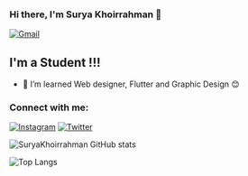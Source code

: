 ### Hi there, I'm Surya Khoirrahman 👋

[<img alt="Gmail" src="https://img.shields.io/badge/suryakhoirrahman1@gmail.com-D14836?style=for-the-badge&logo=gmail&logoColor=white" />][EMAIL]

## I'm a Student !!!

- 🌱 I’m learned Web designer, Flutter and Graphic Design 😊

### Connect with me:

[<img alt="Instagram" src="https://img.shields.io/badge/surya_khoirrahman %20-%23E4405F.svg?&style=for-the-badge&logo=Instagram&logoColor=white"/>][INSTAGRAM]
[<img alt="Twitter" src="https://img.shields.io/badge/candu_kafein %20-%00FFFF.svg?&style=for-the-badge&logo=Twitter&logoColor=white"/>][TWITTER]

![SuryaKhoirrahman GitHub stats](https://github-readme-stats.vercel.app/api?username=The-K0N&show_icons=true&theme=radical)

![Top Langs](https://github-readme-stats.vercel.app/api/top-langs/?username=The-K0N&layout=compact&theme=blueberry)

[INSTAGRAM]: https://www.instagram.com/surya_khoirrahman
[TWITTER]: https://www.twitter.com/candu_kafein
[EMAIL]: mailto:suryakhoirrahman1@gmail.com
